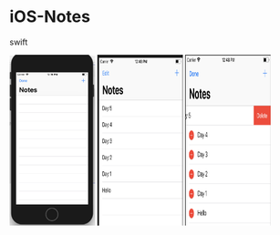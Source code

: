 # iOS-Notes
swift

<img width="150" height="300" src="https://github.com/52052100/iOS-Notes/blob/master/image/first.png"/>

<img width="150" height="300" src="https://github.com/52052100/iOS-Notes/blob/master/image/insert.png"/>

<img width="150" height="300" src="https://github.com/52052100/iOS-Notes/blob/master/image/edit.png"/>
